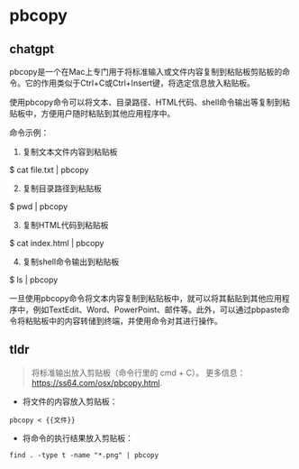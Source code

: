 # pbcopy 
## chatgpt 
pbcopy是一个在Mac上专门用于将标准输入或文件内容复制到粘贴板剪贴板的命令。它的作用类似于Ctrl+C或Ctrl+Insert键，将选定信息放入粘贴板。

使用pbcopy命令可以将文本、目录路径、HTML代码、shell命令输出等复制到粘贴板中，方便用户随时粘贴到其他应用程序中。

命令示例：

1. 复制文本文件内容到粘贴板

$ cat file.txt | pbcopy 

2. 复制目录路径到粘贴板

$ pwd | pbcopy 

3. 复制HTML代码到粘贴板

$ cat index.html | pbcopy 

4. 复制shell命令输出到粘贴板

$ ls | pbcopy 

一旦使用pbcopy命令将文本内容复制到粘贴板中，就可以将其黏贴到其他应用程序中，例如TextEdit、Word、PowerPoint、邮件等。此外，可以通过pbpaste命令将粘贴板中的内容转储到终端，并使用命令对其进行操作。 

## tldr 
 
> 将标准输出放入剪贴板（命令行里的 cmd + C）。
> 更多信息：<https://ss64.com/osx/pbcopy.html>.

- 将文件的内容放入剪贴板：

`pbcopy < {{文件}}`

- 将命令的执行结果放入剪贴板：

`find . -type t -name "*.png" | pbcopy`
